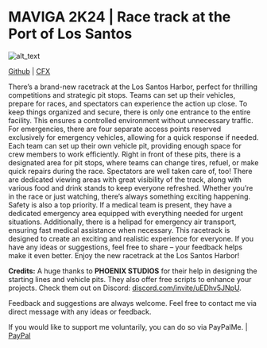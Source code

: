 # MAVIGA 2K24 | Race track at the Port of Los Santos                

<img alt="alt_text"  src="https://i.imgur.com/HgVOPab.png" />

[Github](https://github.com/MAVIGA2K24) | [CFX](https://forum.cfx.re/u/maviga2k24)

There’s a brand-new racetrack at the Los Santos Harbor, perfect for thrilling competitions and strategic pit stops. Teams can set up their vehicles, prepare for races, and spectators can experience the action up close. To keep things organized and secure, there is only one entrance to the entire facility. This ensures a controlled environment without unnecessary traffic. For emergencies, there are four separate access points reserved exclusively for emergency vehicles, allowing for a quick response if needed. Each team can set up their own vehicle pit, providing enough space for crew members to work efficiently. Right in front of these pits, there is a designated area for pit stops, where teams can change tires, refuel, or make quick repairs during the race. Spectators are well taken care of, too! There are dedicated viewing areas with great visibility of the track, along with various food and drink stands to keep everyone refreshed. Whether you’re in the race or just watching, there’s always something exciting happening. Safety is also a top priority. If a medical team is present, they have a dedicated emergency area equipped with everything needed for urgent situations. Additionally, there is a helipad for emergency air transport, ensuring fast medical assistance when necessary. This racetrack is designed to create an exciting and realistic experience for everyone. If you have any ideas or suggestions, feel free to share – your feedback helps make it even better. Enjoy the new racetrack at the Los Santos Harbor!

**Credits:** A huge thanks to **PHOENIX STUDIOS** for their help in designing the starting lines and vehicle pits.
They also offer free scripts to enhance your projects. Check them out on Discord: [discord.com/invite/uEDhv5JNpU](https://discord.com/invite/uEDhv5JNpU).

Feedback and suggestions are always welcome. Feel free to contact me via direct message with any ideas or feedback.

If you would like to support me voluntarily, you can do so via PayPalMe. | [PayPal](https://www.paypal.com/paypalme/gordon1289)
